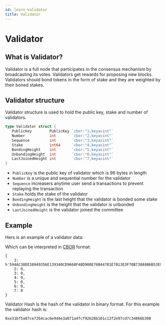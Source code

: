 ```yaml
---
id: learn-validator
title: Validator
---
```


# Validator

## What is Validator?

Validator is a full node that participates in the consensus mechanism by broadcasting its votes.
Validators get rewards for proposing new blocks. Validators should bond tokens in the form of stake
and they are weighted by their boned stakes.

## Validator structure

Validator structure is used to hold the public key, stake and number of validators.

```go
type Validator struct {
   PublicKey        PublicKey `cbor:"1,keyasint"`
   Number           int       `cbor:"2,keyasint"`
   Sequence         int       `cbor:"3,keyasint"`
   Stake            int64     `cbor:"4,keyasint"`
   BondingHeight    int       `cbor:"5,keyasint"`
   UnbondingHeight  int       `cbor:"6,keyasint"`
   LastJoinedHeight int       `cbor:"7,keyasint"`
}
```

- `PublicKey` is the public key of validator which is 96 bytes in length
- `Number` is a unique and sequential number for the validator
- `Sequence` increasers anytime user send a transactions to prevent replaying the transaction
- `Stake` holds the stake of the validator
- `BondingHeight` is the last height that the validator is bonded some stake
- `UnbondingHeight` is the height that the validator is unbonded
- `LastJoinedHeight` is the validator joined the committee

## Example

Hers is an example of a validator data:

<hexdump bytes="a7015860594ac38ee38949356e139340cd9668f48d908e76b44781e7013e3f70b738a9b6b53e95dfcba23bd1bbe923d2df354815986643467f25b755d76a908c0dca20327cc111e16d30f37041a23417f8d7cb446cc891c551176df641f07c1f4e1e068b020003000400050006000700" />

Which can be interpreted in
[CBOR](http://cbor.me/?bytes=a7015860594ac38ee38949356e139340cd9668f48d908e76b44781e7013e3f70b738a9b6b53e95dfcba23bd1bbe923d2df354815986643467f25b755d76a908c0dca20327cc111e16d30f37041a23417f8d7cb446cc891c551176df641f07c1f4e1e068b020003000400050006000700)
format:

```
{
    1: h'594AC38EE38949356E139340CD9668F48D908E76B44781E7013E3F70B738A9B6B53E95DFCBA23BD1BBE923D2DF354815986643467F25B755D76A908C0DCA20327CC111E16D30F37041A23417F8D7CB446CC891C551176DF641F07C1F4E1E068B',
    2: 0,
    3: 0,
    4: 0,
    5: 0,
    6: 0,
    7: 0
}
```

Validator Hash is the hash of the validator in binary format. For this example the validator hash
is:

```
0xe31bf5a07ce7264cac6e9d4e3a071a4fcf92628b101c13f2e97cd7c34066b308
```
